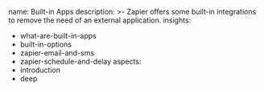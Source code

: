 name: Built-in Apps
description: >-
  Zapier offers some built-in integrations to remove the need of an external
  application.
insights:
  - what-are-built-in-apps
  - built-in-options
  - zapier-email-and-sms
  - zapier-schedule-and-delay
aspects:
  - introduction
  - deep
